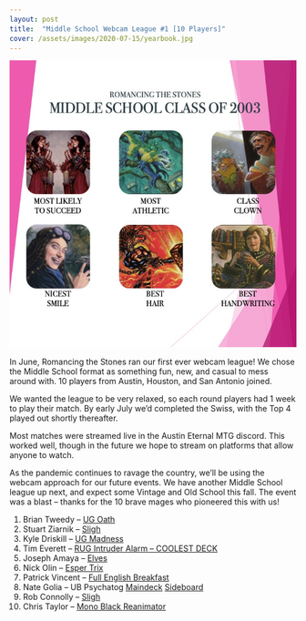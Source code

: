 ```yaml
---
layout: post
title:  "Middle School Webcam League #1 [10 Players]"
cover: /assets/images/2020-07-15/yearbook.jpg
---
```


![](/assets/images/2020-07-15/yearbook.jpg)

In June, Romancing the Stones ran our first ever webcam league! We chose the
Middle School format as something fun, new, and casual to mess around with. 10
players from Austin, Houston, and San Antonio joined.

We wanted the league to be very relaxed, so each round players had 1 week to
play their match. By early July we’d completed the Swiss, with the Top 4
played out shortly thereafter.

Most matches were streamed live in the Austin Eternal MTG discord. This worked
well, though in the future we hope to stream on platforms that allow anyone to
watch.

As the pandemic continues to ravage the country, we’ll be using the webcam
approach for our future events. We have another Middle School league up next,
and expect some Vintage and Old School this fall. The event was a blast –
thanks for the 10 brave mages who pioneered this with us!

1.	Brian Tweedy – [UG Oath](/assets/images/2020-07-15/oath.jpg)
2.	Stuart Ziarnik – [Sligh](/assets/images/2020-07-15/sligh1.jpg)
3.	Kyle Driskill – [UG Madness](/assets/images/2020-07-15/madness.png)
4.	Tim Everett – [RUG Intruder Alarm – COOLEST DECK](/assets/images/2020-07-15/intruderalarm.jpg)
5.	Joseph Amaya – [Elves](/assets/images/2020-07-15/elves.jpg)
6.	Nick Olin – [Esper Trix](/assets/images/2020-07-15/trix.png)
7.	Patrick Vincent – [Full English Breakfast](/assets/images/2020-07-15/survival.jpg)
8.	Nate Golia – UB Psychatog
    [Maindeck](/assets/images/2020-07-15/psychatogmain.jpg)
    [Sideboard](/assets/images/2020-07-15/psychatogboard.jpg)
9.	Rob Connolly – [Sligh](/assets/images/2020-07-15/sligh2.jpg)
10.	Chris Taylor – [Mono Black Reanimator](/assets/images/2020-07-15/reanimator.jpg)


